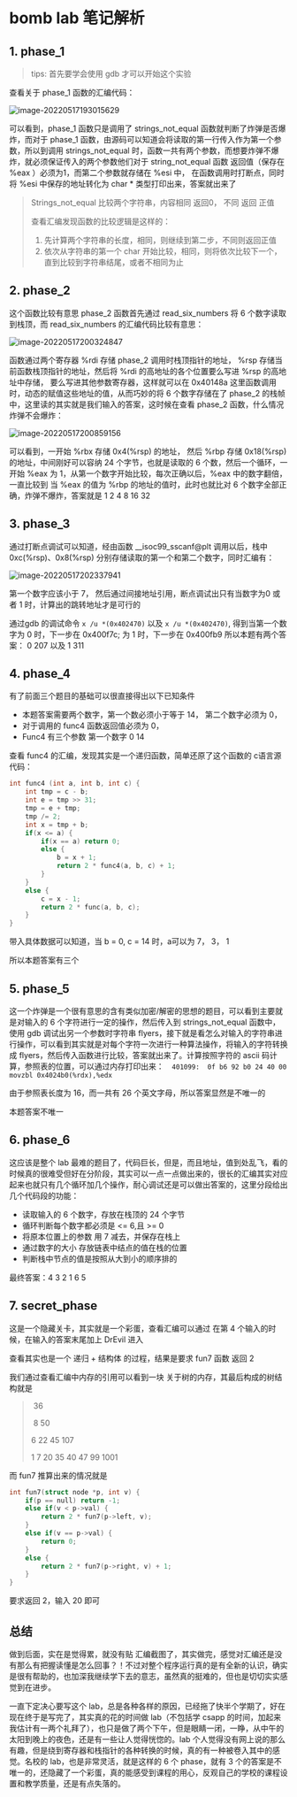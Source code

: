 # bomb lab 笔记解析

## 1. phase_1

>  tips: 首先要学会使用 gdb 才可以开始这个实验

查看关于 phase_1 函数的汇编代码：

![image-20220517193015629](https://raw.githubusercontent.com/charming-c/image-host/master/img/image-20220517193015629.png)

可以看到，phase_1 函数只是调用了 strings_not_equal 函数就判断了炸弹是否爆炸，而对于 phase_1 函数，由源码可以知道会将读取的第一行传入作为第一个参数，所以到调用 strings_not_equal 时，函数一共有两个参数，而想要炸弹不爆炸，就必须保证传入的两个参数他们对于 string_not_equal 函数 返回值（保存在 %eax ）必须为1，而第二个参数就存储在 %esi 中， 在函数调用时打断点，同时将 %esi 中保存的地址转化为 char * 类型打印出来，答案就出来了



> Strings_not_equal 比较两个字符串，内容相同 返回0， 不同 返回 正值
>
> 查看汇编发现函数的比较逻辑是这样的：
>
> 1. 先计算两个字符串的长度，相同，则继续到第二步，不同则返回正值
> 2. 依次从字符串的第一个 char 开始比较，相同，则将依次比较下一个，直到比较到字符串结尾，或者不相同为止

## 2. phase_2

这个函数比较有意思 phase_2 函数首先通过 read_six_numbers 将 6 个数字读取到栈顶，而 read_six_numbers 的汇编代码比较有意思：

![image-20220517200324847](https://raw.githubusercontent.com/charming-c/image-host/master/img/image-20220517200324847.png)

函数通过两个寄存器 %rdi 存储 phase_2 调用时栈顶指针的地址， %rsp 存储当前函数栈顶指针的地址，然后将 %rdi 的高地址的各个位置要么写进 %rsp 的高地址中存储， 要么写进其他参数寄存器，这样就可以在 0x40148a 这里函数调用时，动态的赋值这些地址的值，从而巧妙的将 6 个数字存储在了 phase_2 的栈帧中，这里读的其实就是我们输入的答案，这时候在查看 phase_2 函数，什么情况炸弹不会爆炸：

![image-20220517200859156](https://raw.githubusercontent.com/charming-c/image-host/master/img/image-20220517200859156.png)

可以看到，一开始 %rbx 存储 0x4(%rsp) 的地址， 然后 %rbp 存储 0x18(%rsp) 的地址，中间刚好可以容纳 24 个字节，也就是读取的 6 个数，然后一个循环，一开始 %eax 为 1，从第一个数字开始比较，每次正确以后，%eax 中的数字翻倍， 一直比较到 当 %eax 的值为 %rbp 的地址的值时，此时也就比对 6 个数字全部正确，炸弹不爆炸，答案就是 1 2 4 8 16 32



## 3. phase_3

通过打断点调试可以知道，经由函数 __isoc99_sscanf@plt 调用以后，栈中 0xc(%rsp)、0x8(%rsp) 分别存储读取的第一个和第二个数字，同时汇编有：

![image-20220517202337941](https://raw.githubusercontent.com/charming-c/image-host/master/img/image-20220517202337941.png)

第一个数字应该小于 7， 然后通过间接地址引用，断点调试出只有当数字为0 或者 1 时，计算出的跳转地址才是可行的

通过gdb 的调试命令 `x /u *(0x402470)` 以及 `x /u *(0x402470)`, 得到当第一个数字为 0 时，下一步在 0x400f7c; 为 1 时，下一步在 0x400fb9 所以本题有两个答案： 0 207 以及 1 311



## 4. phase_4

有了前面三个题目的基础可以很直接得出以下已知条件

- 本题答案需要两个数字，第一个数必须小于等于 14， 第二个数字必须为 0，
- 对于调用的 func4 函数返回值必须为 0，
- Func4 有三个参数 第一个数字 0 14

查看 func4 的汇编，发现其实是一个递归函数，简单还原了这个函数的 c语言源代码：

```c
int func4 (int a, int b, int c) {
	int tmp = c - b;
	int e = tmp >> 31;
	tmp = e + tmp;
	tmp /= 2;
	int x = tmp + b;
	if(x <= a) {
		if(x == a) return 0;
		else {
			b = x + 1;
			return 2 * func4(a, b, c) + 1;
		}
	}
	else {
		c = x - 1;
		return 2 * func(a, b, c);
	}
}
```

带入具体数据可以知道，当 b = 0, c = 14 时，a可以为 7， 3， 1

所以本题答案有三个



## 5. phase_5

这一个炸弹是一个很有意思的含有类似加密/解密的思想的题目，可以看到主要就是对输入的 6 个字符进行一定的操作，然后传入到 strings_not_equal 函数中，使用 gdb 调试出另一个参数时字符串 flyers，接下就是看怎么对输入的字符串进行操作，可以看到其实就是对每个字符一次进行一种算法操作，将输入的字符转换成 flyers，然后传入函数进行比较，答案就出来了。计算按照字符的 ascii 码计算，参照表的位置，可以通过内存打印出来：`  401099:	0f b6 92 b0 24 40 00 	movzbl 0x4024b0(%rdx),%edx`

由于参照表长度为 16，而一共有 26 个英文字母，所以答案显然是不唯一的

本题答案不唯一



## 6. phase_6

这应该是整个 lab 最难的题目了，代码巨长，但是，而且地址，值到处乱飞，看的时候真的很难受但好在分阶段，其实可以一点一点做出来的，很长的汇编其实对应起来也就只有几个循环加几个操作，耐心调试还是可以做出答案的，这里分段给出几个代码段的功能：

- 读取输入的 6 个数字，存放在栈顶的 24 个字节
- 循环判断每个数字都必须是 <= 6,且 >= 0
- 将原本位置上的参数 用 7 减去，并保存在栈上
- 通过数字的大小 存放链表中结点的值在栈的位置
- 判断栈中节点的值是按照从大到小的顺序排的

最终答案：4 3 2 1 6 5



## 7. secret_phase

这是一个隐藏关卡，其实就是一个彩蛋，查看汇编可以通过 在第 4 个输入的时候，在输入的答案末尾加上 DrEvil 进入

查看其实也是一个 递归 + 结构体 的过程，结果是要求 fun7 函数 返回 2

我们通过查看汇编中内存的引用可以看到一块 关于树的内存，其最后构成的树结构就是

> ​					36
>
> ​		8						50
>
>   6		  22		  45		 107
>
> 1	7	20	35	40	47	99	1001

而 fun7 推算出来的情况就是

```c
int fun7(struct node *p, int v) {
	if(p == null) return -1;
	else if(v < p->val) {
		return 2 * fun7(p->left, v);
	}
	else if(v == p->val) {
		return 0;
	}
	else {
		return 2 * fun7(p->right, v) + 1;
	}
}
```

要求返回 2，输入 20 即可



## 总结

做到后面，实在是觉得累，就没有贴 汇编截图了，其实做完，感觉对汇编还是没有那么有把握读懂是怎么回事？！不过对整个程序运行真的是有全新的认识，确实是很有帮助的，也加深我继续学下去的意志，虽然真的挺难的，但也是切切实实感觉到在进步。



一直下定决心要写这个 lab，总是各种各样的原因，已经拖了快半个学期了，好在现在终于是写完了，其实真的花的时间做 lab（不包括学 csapp 的时间，加起来我估计有一两个礼拜了），也只是做了两个下午，但是眼睛一闭，一睁，从中午的太阳到晚上的夜色，还是有一些让人觉得恍惚的。lab 个人觉得没有网上说的那么有趣，但是绕到寄存器和栈指针的各种转换的时候，真的有一种被卷入其中的感觉。名校的 lab，也是非常灵活，就是这样的 6 个 phase，就有 3 个的答案是不唯一的，还隐藏了一个彩蛋，真的能感受到课程的用心，反观自己的学校的课程设置和教学质量，还是有点失落的。